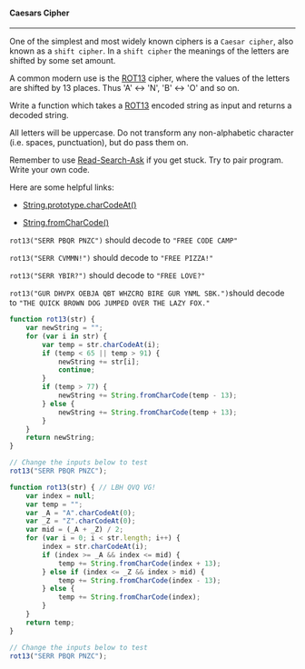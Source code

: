#### Caesars Cipher

------

One of the simplest and most widely known ciphers is a `Caesar cipher`, also known as a `shift cipher`. In a `shift cipher` the meanings of the letters are shifted by some set amount.

A common modern use is the [ROT13](https://en.wikipedia.org/wiki/ROT13) cipher, where the values of the letters are shifted by 13 places. Thus 'A' ↔ 'N', 'B' ↔ 'O' and so on.

Write a function which takes a [ROT13](https://en.wikipedia.org/wiki/ROT13) encoded string as input and returns a decoded string.

All letters will be uppercase. Do not transform any non-alphabetic character (i.e. spaces, punctuation), but do pass them on.

Remember to use [Read-Search-Ask](https://github.com/FreeCodeCamp/freecodecamp/wiki/FreeCodeCamp-Get-Help) if you get stuck. Try to pair program. Write your own code.

Here are some helpful links:

- [String.prototype.charCodeAt()](https://developer.mozilla.org/en-US/docs/Web/JavaScript/Reference/Global_Objects/String/charCodeAt)

- [String.fromCharCode()](https://developer.mozilla.org/en-US/docs/Web/JavaScript/Reference/Global_Objects/String/fromCharCode)

`rot13("SERR PBQR PNZC")` should decode to `"FREE CODE CAMP"`

`rot13("SERR CVMMN!")` should decode to `"FREE PIZZA!"`

`rot13("SERR YBIR?")` should decode to `"FREE LOVE?"`

`rot13("GUR DHVPX OEBJA QBT WHZCRQ BIRE GUR YNML SBK.")`should decode to `"THE QUICK BROWN DOG JUMPED OVER THE LAZY FOX."`

```js
function rot13(str) {
    var newString = "";
    for (var i in str) {
        var temp = str.charCodeAt(i);
        if (temp < 65 || temp > 91) {
            newString += str[i];
            continue;
        }
        if (temp > 77) {
            newString += String.fromCharCode(temp - 13);
        } else {
            newString += String.fromCharCode(temp + 13);
        }
    }
    return newString;
}

// Change the inputs below to test
rot13("SERR PBQR PNZC");
```

```js
function rot13(str) { // LBH QVQ VG!
    var index = null;
    var temp = "";
    var _A = "A".charCodeAt(0);
    var _Z = "Z".charCodeAt(0);
    var mid = (_A + _Z) / 2;
    for (var i = 0; i < str.length; i++) {
        index = str.charCodeAt(i);
        if (index >= _A && index <= mid) {
            temp += String.fromCharCode(index + 13);
        } else if (index <= _Z && index > mid) {
            temp += String.fromCharCode(index - 13);
        } else {
            temp += String.fromCharCode(index);
        }
    }
    return temp;
}

// Change the inputs below to test
rot13("SERR PBQR PNZC");
```
